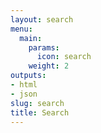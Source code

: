```yaml
---
layout: search
menu:
  main:
    params:
      icon: search
    weight: 2
outputs:
- html
- json
slug: search
title: Search
---
```

